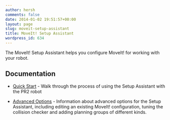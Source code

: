 ```yaml
---
author: hersh
comments: false
date: 2014-01-02 19:51:57+00:00
layout: page
slug: moveit-setup-assistant
title: MoveIt! Setup Assistant
wordpress_id: 634
---
```


The MoveIt! Setup Assistant helps you configure MoveIt! for working with your robot.


## Documentation





	
  * [Quick Start](/wiki/PR2/Setup_Assistant/Quick_Start) - Walk through the process of using the Setup Assistant with the PR2 robot

	
  * [Advanced Options](/wiki/MoveIt!_Setup_Assistant/Advanced) - Information about advanced options for the Setup Assistant, including editing an existing MoveIt! configuration, tuning the collision checker and adding planning groups of different kinds.



